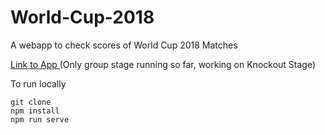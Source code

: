 # World-Cup-2018
A webapp to check scores of World Cup 2018 Matches

[Link to App ](https://bartlomein.github.io/World-Cup-2018/)
(Only group stage running so far, working on Knockout Stage)



To run locally
```console
git clone
npm install
npm run serve
```


